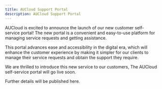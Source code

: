```yaml
---
title: AUCloud Support Portal
description: AUCloud Support Portal
---
```


AUCloud is excited to announce the launch of our new customer self-service portal! The new portal is a convenient and easy-to-use platform for managing service requests and getting assistance.
 
This portal advances ease and accessibility in the digital era, which will enhance the customer experience by making it simpler for our clients to manage their service requests and obtain the support they require.
 
We are thrilled to introduce this new service to our customers, The AUCloud self-service portal will go live soon.
 
Further details will be published here.

